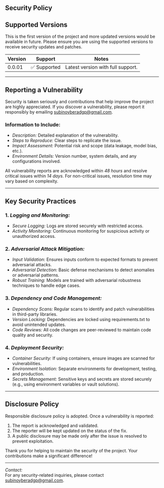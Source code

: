 ## Security Policy

## Supported Versions
This is the first version of the project and more updated versions would be available in future. Please ensure you are using the supported versions to receive security updates and patches.

| Version | Support            | Notes                               |
| ------- | ------------------ | ----------------------------------- |
| 0.0.01  | ✅ Supported       | Latest version with full support.   |

---

## Reporting a Vulnerability
Security is taken seriously and contributions that help improve the project are highly appreciated. If you discover a vulnerability, please report it responsibly by emailing [subinoyberadgp@gmail.com](mailto:subinoyberadgp@gmail.com).

### Information to Include:
- *Description:* Detailed explanation of the vulnerability.
- *Steps to Reproduce:* Clear steps to replicate the issue.
- *Impact Assessment:* Potential risk and scope (data leakage, model bias, etc.).
- *Environment Details:* Version number, system details, and any configurations involved.

All vulnerability reports are acknowledged within *48 hours* and resolve critical issues within *14 days*. For non-critical issues, resolution time may vary based on complexity.

---

## Key Security Practices

### 1. *Logging and Monitoring:*
   - *Secure Logging:* Logs are stored securely with restricted access.
   - *Activity Monitoring:* Continuous monitoring for suspicious activity or unauthorized access.

### 2. *Adversarial Attack Mitigation:*
   - *Input Validation:* Ensures inputs conform to expected formats to prevent adversarial attacks.
   - *Adversarial Detection:* Basic defense mechanisms to detect anomalies or adversarial patterns.
   - *Robust Training:* Models are trained with adversarial robustness techniques to handle edge cases.

### 3. *Dependency and Code Management:*
   - *Dependency Scans:* Regular scans to identify and patch vulnerabilities in third-party libraries.
   - *Version Locking:* Dependencies are locked using requirements.txt to avoid unintended updates.
   - *Code Reviews:* All code changes are peer-reviewed to maintain code quality and security.

### 4. *Deployment Security:*
   - *Container Security:* If using containers, ensure images are scanned for vulnerabilities.
   - *Environment Isolation:* Separate environments for development, testing, and production.
   - *Secrets Management:* Sensitive keys and secrets are stored securely (e.g., using environment variables or vault solutions).

---

## Disclosure Policy
Responsible disclosure policy is adopted. Once a vulnerability is reported:
1. The report is acknowledged and validated.
2. The reporter will be kept updated on the status of the fix.
3. A public disclosure may be made only after the issue is resolved to prevent exploitation.

Thank you for helping to maintain the security of the project. Your contributions make a significant difference!

---

*Contact:*  
For any security-related inquiries, please contact [subinoyberadgp@gmail.com](mailto:subinoyberadgp@gmail.com).
